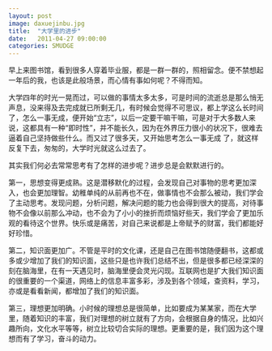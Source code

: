```yaml
---
layout: post
image: daxuejinbu.jpg
title:  "大学里的进步"
date:   2011-04-27 09:00:00
categories: SMUDGE
---
```





早上来图书馆，看到很多人穿着毕业服，都是一群一群的，照相留念。便不禁想起一年后的我，也该是此般场景，而心情有事如何呢？不得而知。



大学四年的时光一晃而过，可以做的事情太多太多，可是时间的流逝总是那么悄无声息，没来得及去完成就已所剩无几，有时候会觉得不可思议，都上学这么长时间了，怎么一事无成，便开始“立志”，以后一定要干嘛干嘛，可是对于大多数人来说，这都具有一种“即时性”，并不能长久，因为在外界压力很小的状况下，很难去逼着自己坚持做些什么。而又过了很多天，又开始思考怎么一事无成 了，就这样反复下去，匆匆的，大学时光就这么过去了。



其实我们何必去常常思考有了怎样的进步呢？进步总是会默默进行的。



第一，思想变得更成熟。这是潜移默化的过程，会发现自己对事物的思考更加深入，也会更加理智。幼稚单纯的从前再也不在，做事情也不会那么被动，我们学会了主动思考。发现问题，分析问题，解决问题的能力也会得到很大的提高，对待事物不会像以前那么冲动，也不会为了小小的挫折而烦恼好些天，我们学会了更加乐观的看待这个世界。快乐或是痛苦，对自己来说都是上帝赋予的财富，我们都能好好珍惜。



第二，知识面更加广。不管是平时的文化课，还是自己在图书馆随便翻书，这都或多或少增加了我们的知识面，这些只是也许我们总结不出，但是很多都已经深深的刻在脑海里，在有一天遇见时，脑海里便会灵光闪现。互联网也是扩大我们知识面的很重要的一个渠道，网络上的信息丰富多彩，涉及到各个领域，查资料，学习，亦或是看看新闻，都增加了我们的知识面。



第三，理想更加明确。小时候的理想总是很简单，比如要成为某某家，而在大学里，随着知识的丰富，我们对理想的树立就有了方向，会根据自身的情况，比如兴趣所向，文化水平等等，树立比较切合实际的理想。更重要的是，我们因为这个理想而有了学习，奋斗的动力。